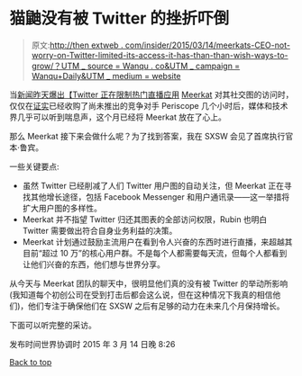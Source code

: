 # 猫鼬没有被 Twitter 的挫折吓倒

> 原文:[http://then extweb . com/insider/2015/03/14/meerkats-CEO-not-worry-on-Twitter-limited-its-access-it-has-than-than-wish-ways-to-grow/？UTM _ source = Wanqu . co&UTM _ campaign = Wanqu+Daily&UTM _ medium = website](http://thenextweb.com/insider/2015/03/14/meerkats-ceo-isnt-worried-about-twitter-limiting-its-access-it-has-plenty-of-ways-to-grow/?utm_source=wanqu.co&utm_campaign=Wanqu+Daily&utm_medium=website)

当[新闻昨天爆出【Twitter 正在限制热门直播应用](https://www.buzzfeed.com/mathonan/twitter-chokes-off-meerkats-access-to-its-social-graph#.vajg8nVQb) [Meerkat](http://meerkatapp.co/) 对其社交图的访问时，仅仅在[证实](https://thenextweb.com/news/twitter-confirms-periscope-acquisition-via-retweet)已经收购了尚未推出的竞争对手 Periscope 几个小时后，媒体和技术界几乎可以听到喘息声，这个月已经将 Meerkat 放在了心上。

那么 Meerkat 接下来会做什么呢？为了找到答案，我在 SXSW 会见了首席执行官本·鲁宾。

一些关键要点:

*   虽然 Twitter 已经削减了人们 Twitter 用户图的自动关注，但 Meerkat 正在寻找其他增长途径，包括 Facebook Messenger 和用户通讯录——这一举措将扩大用户图的多样性。
*   Meerkat 并不指望 Twitter 归还其图表的全部访问权限，Rubin 也明白 Twitter 需要做出符合自身业务利益的决策。
*   Meerkat 计划通过鼓励主流用户在看到令人兴奋的东西时进行直播，来超越其目前“超过 10 万”的核心用户群。不是每个人都需要每天流，但每个人都看到让他们兴奋的东西，他们想与世界分享。

从今天与 Meerkat 团队的聊天中，很明显他们真的没有被 Twitter 的举动所影响(我知道每个初创公司在受到打击后都会这么说，但在这种情况下我真的相信他们)，他们专注于确保他们在 SXSW 之后有足够的动力在未来几个月保持增长。

下面可以听完整的采访。

<footer class="c-article__pubDate md:flex md:justify-between">

发布时间<time datetime="2019-02-11 12:07:00">世界协调时 2015 年 3 月 14 日晚 8:26</time>

[Back to top](#)</footer>